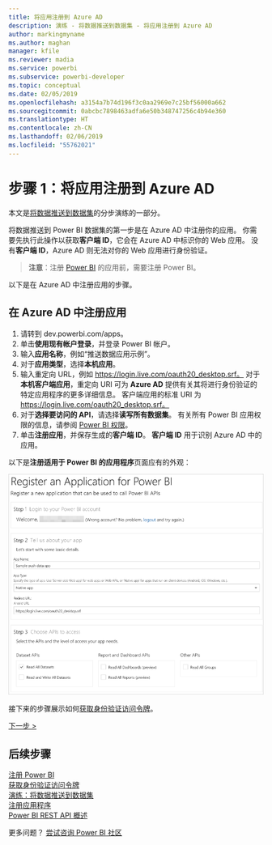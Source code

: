 ```yaml
---
title: 将应用注册到 Azure AD
description: 演练 - 将数据推送到数据集 - 将应用注册到 Azure AD
author: markingmyname
ms.author: maghan
manager: kfile
ms.reviewer: madia
ms.service: powerbi
ms.subservice: powerbi-developer
ms.topic: conceptual
ms.date: 02/05/2019
ms.openlocfilehash: a3154a7b74d196f3c0aa2969e7c25bf56000a662
ms.sourcegitcommit: 0abcbc7898463adfa6e50b348747256c4b94e360
ms.translationtype: HT
ms.contentlocale: zh-CN
ms.lasthandoff: 02/06/2019
ms.locfileid: "55762021"
---
```

# <a name="step-1-register-an-app-with-azure-ad"></a>步骤 1：将应用注册到 Azure AD

本文是[将数据推送到数据集](walkthrough-push-data.md)的分步演练的一部分。

将数据推送到 Power BI 数据集的第一步是在 Azure AD 中注册你的应用。 你需要先执行此操作以获取**客户端 ID**，它会在 Azure AD 中标识你的 Web 应用。 没有**客户端 ID**，Azure AD 则无法对你的 Web 应用进行身份验证。

> **注意**：注册 [Power BI](create-an-azure-active-directory-tenant.md) 的应用前，需要注册 Power BI。

以下是在 Azure AD 中注册应用的步骤。

## <a name="register-an-app-in-azure-ad"></a>在 Azure AD 中注册应用

1. 请转到 dev.powerbi.com/apps。
2. 单击**使用现有帐户登录**，并登录 Power BI 帐户。
3. 输入**应用名称**，例如“推送数据应用示例”。
4. 对于**应用类型**，选择**本机应用**。
5. 输入重定向 URL，例如 https://login.live.com/oauth20_desktop.srf。 对于**本机客户端应用**，重定向 URI 可为 **Azure AD** 提供有关其将进行身份验证的特定应用程序的更多详细信息。 客户端应用的标准 URI 为 https://login.live.com/oauth20_desktop.srf。
6. 对于**选择要访问的 API**，请选择**读写所有数据集**。 有关所有 Power BI 应用权限的信息，请参阅 [Power BI 权限](power-bi-permissions.md)。
7. 单击**注册应用**，并保存生成的**客户端 ID**。 **客户端 ID** 用于识别 Azure AD 中的应用。

以下是**注册适用于 Power BI 的应用程序**页面应有的外观：

![注册应用](media/walkthrough-push-data-register-app-with-azure-ad/powerbi-developer-sample-register-app.png)

接下来的步骤展示如何[获取身份验证访问令牌](walkthrough-push-data-get-token.md)。

[下一步 >](walkthrough-push-data-get-token.md)

## <a name="next-steps"></a>后续步骤

[注册 Power BI](create-an-azure-active-directory-tenant.md)  
[获取身份验证访问令牌](walkthrough-push-data-get-token.md)  
[演练：将数据推送到数据集](walkthrough-push-data.md)  
[注册应用程序](register-app.md)  
[Power BI REST API 概述](overview-of-power-bi-rest-api.md)  

更多问题？ [尝试咨询 Power BI 社区](http://community.powerbi.com/)